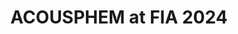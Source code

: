 ---
publishDate: 2024-12-13
updateDate: 2024-12-13
title: ACOUSPHEM at FIA 2024
excerpt: ACOUSPHEM's members succesfully presented his works at FIA 2024!
image: ~/assets/images/blog/fia2024.jpg
draft: true
---